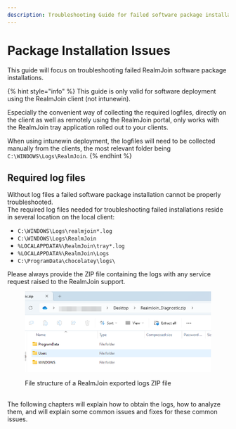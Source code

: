 ```yaml
---
description: Troubleshooting Guide for failed software package installations
---
```


# Package Installation Issues

This guide will focus on troubleshooting failed RealmJoin software package installations.

{% hint style="info" %}
This guide is only valid for software deployment using the RealmJoin client (not intunewin).

Especially the convenient way of collecting the required logfiles, directly on the client as well as remotely using the RealmJoin portal, only works with the RealmJoin tray application rolled out to your clients.



When using intunewin deployment, the logfiles will need to be collected manually from the clients, the most relevant folder being `C:\WINDOWS\Logs\RealmJoin`.
{% endhint %}

## Required log files

Without log files a failed software package installation cannot be properly troubleshooted.\
The required log files needed for troubleshooting failed installations reside in several location on the local client:

* `C:\WINDOWS\Logs\realmjoin*.log`
* `C:\WINDOWS\Logs\RealmJoin`
* `%LOCALAPPDATA%\RealmJoin\tray*.log`
* `%LOCALAPPDATA%\RealmJoin\Logs`
* `C:\ProgramData\chocolatey\logs\`

Please always provide the ZIP file containing the logs with any service request raised to the RealmJoin support.

<figure><img src="../../../../.gitbook/assets/zip-filestructure.png" alt=""><figcaption><p>File structure of a RealmJoin exported logs ZIP file</p></figcaption></figure>

\
The following chapters will explain how to obtain the logs, how to analyze them, and will explain some common issues and fixes for these common issues.
